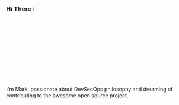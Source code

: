 ### Hi There <img src="https://media.giphy.com/media/hvRJCLFzcasrR4ia7z/giphy.gif" width="5%">

I'm Mark, passionate about DevSecOps philosophy and dreaming of contributing to the awesome open source project.